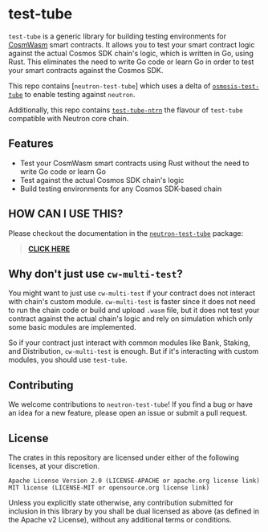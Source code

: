 # test-tube

`test-tube` is a generic library for building testing environments for [CosmWasm](https://cosmwasm.com/) smart contracts. It allows you to test your smart contract logic against the actual Cosmos SDK chain's logic, which is written in Go, using Rust. This eliminates the need to write Go code or learn Go in order to test your smart contracts against the Cosmos SDK.

This repo contains [`neutron-test-tube`] which uses a delta of [`osmosis-test-tube`](https://github.com/osmosis-labs/test-tube/tree/main/packages/osmosis-test-tube) to enable testing against `neutron`.

Additionally, this repo contains [`test-tube-ntrn`](https://github.com/neutron-org/neutron-test-tube/tree/main/packages/test-tube) the flavour of `test-tube` compatible with Neutron core chain.

## Features

- Test your CosmWasm smart contracts using Rust without the need to write Go code or learn Go
- Test against the actual Cosmos SDK chain's logic
- Build testing environments for any Cosmos SDK-based chain

## **HOW CAN I USE THIS?**

Please checkout the documentation in the [`neutron-test-tube`](./packages/neutron-test-tube/README.md) package:

> [**CLICK HERE**](./packages/neutron-test-tube/README.md)

## Why don't just use `cw-multi-test`?

You might want to just use `cw-multi-test` if your contract does not interact with chain's custom module.
`cw-multi-test` is faster since it does not need to run the chain code or build and upload `.wasm` file, but it does not test your contract against the actual chain's logic and rely on simulation which only some basic modules are implemented.

So if your contract just interact with common modules like Bank, Staking, and Distribution, `cw-multi-test` is enough. But if it's interacting with custom modules, you should use `test-tube`.

## Contributing

We welcome contributions to `neutron-test-tube`! If you find a bug or have an idea for a new feature, please open an issue or submit a pull request.

## License

The crates in this repository are licensed under either of the following licenses, at your discretion.

    Apache License Version 2.0 (LICENSE-APACHE or apache.org license link)
    MIT license (LICENSE-MIT or opensource.org license link)

Unless you explicitly state otherwise, any contribution submitted for inclusion in this library by you shall be dual licensed as above (as defined in the Apache v2 License), without any additional terms or conditions.
